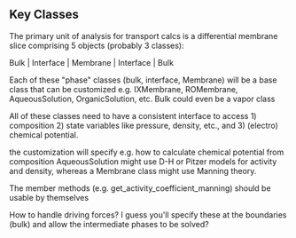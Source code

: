 Key Classes
-----------

The primary unit of analysis for transport calcs is a differential membrane
slice comprising 5 objects (probably 3 classes):

Bulk | Interface | Membrane | Interface | Bulk

Each of these "phase" classes (bulk, interface, Membrane) will be a base class
that can be customized e.g. IXMembrane, ROMembrane, AqueousSolution, OrganicSolution,
etc. Bulk could even be a vapor class

All of these classes need to have a consistent interface to access 1) composition
2) state variables like pressure, density, etc., and 3) (electro) chemical potential.

the customization will specify e.g. how to calculate chemical potential from composition
AqueousSolution might use D-H or Pitzer models for activity and density, whereas a
Membrane class might use Manning theory. 

The member methods (e.g. get_activity_coefficient_manning) should be usable by themselves

How to handle driving forces? I guess you'll specify these at the boundaries (bulk)
and allow the intermediate phases to be solved?
